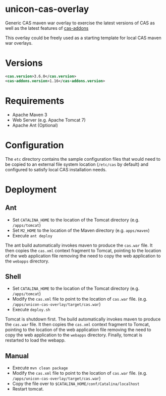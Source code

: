 unicon-cas-overlay
==================

Generic CAS maven war overlay to exercise the latest versions of CAS as well as the latest features of [cas-addons](https://github.com/Unicon/cas-addons)

This overlay could be freely used as a starting template for local CAS maven war overlays.

# Versions
```xml
<cas.version>3.6.0</cas.version>
<cas-addons.version>1.16</cas-addons.version>
```

# Requirements
* Apache Maven 3
* Web Server (e.g. Apache Tomcat 7)
* Apache Ant (Optional)

# Configuration
The `etc` directory contains the sample configuration files that would need to be copied to an external file system location (`/etc/cas` by default) and configured to satisfy local CAS installation needs.

# Deployment

## Ant
* Set `CATALINA_HOME` to the location of the Tomcat directory (e.g. `/apps/tomcat`)
* Set `M2_HOME` to the location of the Maven directory (e.g. `apps/maven`)
* Execute `ant deploy`

The ant build automatically invokes maven to produce the `cas.war` file. It then copies the `cas.xml` context fragment to Tomcat, pointing to the location of the web application file removing the need to copy the web application to the `webapps` directory.

## Shell
* Set `CATALINA_HOME` to the location of the Tomcat directory (e.g. `/apps/tomcat`)
* Modify the `cas.xml` file to point to the location of `cas.war` file. (e.g. `/apps/unicon-cas-overlay/target/cas.war`)
* Execute `deploy.sh`

Tomcat is shutdown first. The build automatically invokes maven to produce the `cas.war` file. It then copies the `cas.xml` context fragment to Tomcat, pointing to the location of the web application file removing the need to copy the web application to the `webapps` directory. Finally, tomcat is restarted to load the webapp.

## Manual
* Execute `mvn clean package`
* Modify the `cas.xml` file to point to the location of `cas.war` file. (e.g. `/apps/unicon-cas-overlay/target/cas.war`)
* Copy the file over to `$CATALINA_HOME/conf/Catalina/localhost`
* Restart tomcat.
